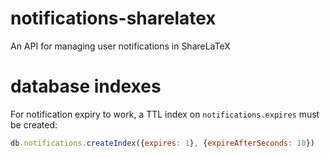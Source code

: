 notifications-sharelatex
===============

An API for managing user notifications in ShareLaTeX


database indexes
================

For notification expiry to work, a TTL index on `notifications.expires` must be created:

```javascript
db.notifications.createIndex({expires: 1}, {expireAfterSeconds: 10})
```
